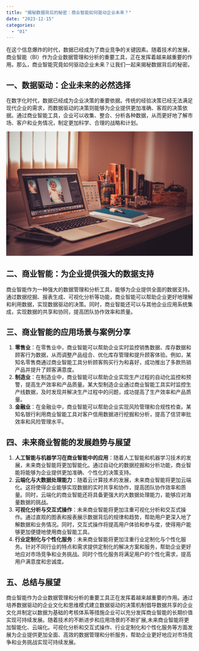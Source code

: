 ```yaml
---
title: "揭秘数据背后的秘密：商业智能如何驱动企业未来？"
date: "2023-12-15"
categories: 
  - "01"
---
```


在这个信息爆炸的时代，数据已经成为了商业竞争的关键因素。随着技术的发展，商业智能（BI）作为企业数据管理和分析的重要工具，正在发挥着越来越重要的作用。那么，商业智能究竟如何驱动企业未来？让我们一起来揭秘数据背后的秘密。

## **一、数据驱动：企业未来的必然选择**

在数字化时代，数据已经成为企业决策的重要依据。传统的经验决策已经无法满足现代企业的需求，而数据驱动的决策则能够为企业提供更加准确、客观的决策依据。通过商业智能工具，企业可以收集、整合、分析各种数据，从而更好地了解市场、客户和业务情况，制定更加科学、合理的战略和计划。

![](images/1697699617-desk-1284085-scaled.jpg)

## **二、商业智能：为企业提供强大的数据支持**

商业智能作为一种强大的数据管理和分析工具，能够为企业提供全面的数据支持。通过数据挖掘、报表生成、可视化分析等功能，商业智能可以帮助企业更好地理解和利用数据，实现数据驱动的决策。同时，商业智能还可以与其他企业应用系统集成，实现数据的共享和协同，提高团队协作效率和质量。

## **三、商业智能的应用场景与案例分享**

1. **零售业**：在零售业中，商业智能可以帮助企业实时监控销售数据、库存数据和顾客行为数据，从而调整产品组合、优化库存管理和提升顾客体验。例如，某知名零售商通过商业智能工具分析顾客购买行为和喜好，成功推出了多款热销产品并提升了顾客满意度。
2. **制造业**：在制造业中，商业智能可以帮助企业实现生产过程的自动化监控和预警，提高生产效率和产品质量。某大型制造企业通过商业智能工具实时监控生产线数据，及时发现并解决生产过程中的问题，成功提高了生产效率和产品质量。
3. **金融业**：在金融业中，商业智能可以帮助企业实现风险管理和合规性检查。某知名银行利用商业智能工具对客户信用数据进行挖掘和分析，提高了信贷审批效率和风险管理水平。

## **四、未来商业智能的发展趋势与展望**

1. **人工智能与机器学习在商业智能中的应用**：随着人工智能和机器学习技术的发展，未来商业智能将更加智能化。通过自动化的数据挖掘和分析功能，商业智能将能够为企业提供更加准确、个性化的决策支持。
2. **云端化与大数据处理能力**：随着云计算技术的发展，未来商业智能将更加云端化。这将使得企业能够实现数据的实时共享和协作，提高团队协作效率和质量。同时，云端化的商业智能还将具备更强大的大数据处理能力，能够应对海量数据的挑战。
3. **可视化分析与交互式操作**：未来商业智能将更加注重可视化分析和交互式操作。通过直观的图表和报表展示数据背后的规律和趋势，帮助用户更深入地了解数据和业务情况。同时，交互式操作将提高用户体验和参与度，使得用户能够更加便捷地使用商业智能工具。
4. **行业定制化与个性化服务**：未来商业智能将更加注重行业定制化与个性化服务。针对不同行业的特点和需求提供定制化的解决方案和服务，帮助企业更好地应对市场竞争和业务挑战。同时个性化服务将满足用户的个性化需求，提高用户满意度和忠诚度。

## **五、总结与展望**

商业智能作为企业数据管理和分析的重要工具正在发挥着越来越重要的作用。通过培养数据驱动的企业文化和思维模式建立数据驱动的决策机制倡导数据共享的企业文化并制定以数据为基础的考核体系等措施企业可以充分发挥商业智能的长期价值实现可持续发展。随着技术的不断进步和应用场景的不断扩展,未来商业智能将更加智能化、云端化。可视化分析和交互式操作、行业定制化和个性化服务等方面发展为企业提供更加全面、高效的数据管理和分析服务，帮助企业更好地应对市场竞争和业务挑战实现可持续发展。
